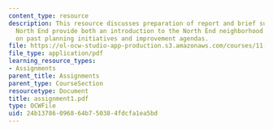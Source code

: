 ```yaml
---
content_type: resource
description: This resource discusses preparation of report and brief summary  on the
  North End provide both an introduction to the North End neighborhood and background
  on past planning initiatives and improvement agendas.
file: https://ol-ocw-studio-app-production.s3.amazonaws.com/courses/11-945-springfield-studio-fall-2005/24b13786096864b750384fdcfa1ea5bd_assignment1.pdf
file_type: application/pdf
learning_resource_types:
- Assignments
parent_title: Assignments
parent_type: CourseSection
resourcetype: Document
title: assignment1.pdf
type: OCWFile
uid: 24b13786-0968-64b7-5038-4fdcfa1ea5bd
---
```

